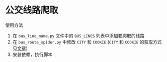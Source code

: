 # 公交线路爬取

使用方法
1. 在 `bus_line_name.py` 文件中的 `BUS_LINES` 列表中添加要爬取的线路
2. 在 `bus_route_spider.py` 中修改 `CITY` 和 `COOKIE` (`CITY` 和 `COOKIE` 的获取方式见[文章](https://mp.weixin.qq.com/s/_o_oXEn6yJlIMG37jSULRA))
3. 安装依赖，执行脚本